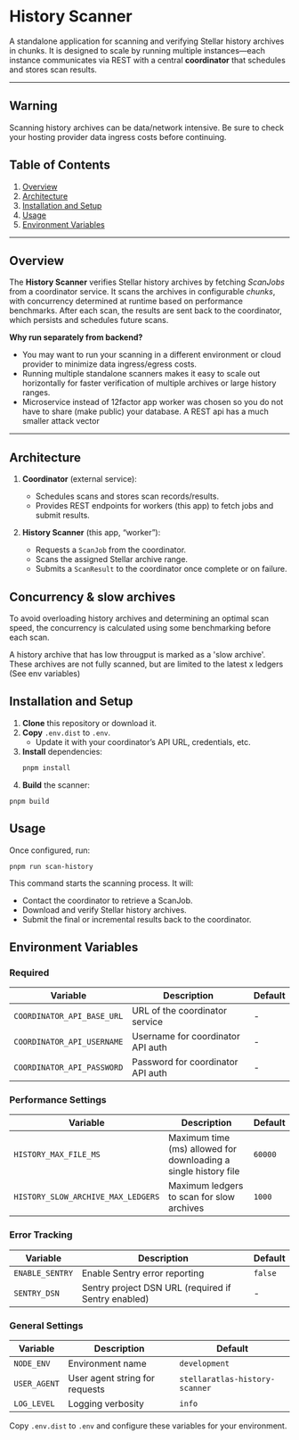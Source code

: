 # History Scanner

A standalone application for scanning and verifying Stellar history archives in
chunks. It is designed to scale by running multiple instances—each instance
communicates via REST with a central **coordinator** that schedules and stores
scan results.

---

## Warning

Scanning history archives can be data/network intensive. Be sure to check your
hosting provider data ingress costs before continuing.

## Table of Contents

1. [Overview](#overview)
2. [Architecture](#architecture)
3. [Installation and Setup](#installation-and-setup)
4. [Usage](#usage)
5. [Environment Variables](#environment-variables)

---

## Overview

The **History Scanner** verifies Stellar history archives by fetching _ScanJobs_
from a coordinator service. It scans the archives in configurable _chunks_, with
concurrency determined at runtime based on performance benchmarks. After each
scan, the results are sent back to the coordinator, which persists and schedules
future scans.

**Why run separately from backend?**

- You may want to run your scanning in a different environment or cloud provider
  to minimize data ingress/egress costs.
- Running multiple standalone scanners makes it easy to scale out horizontally
  for faster verification of multiple archives or large history ranges.
- Microservice instead of 12factor app worker was chosen so you do not have to
  share (make public) your database. A REST api has a much smaller attack vector

---

## Architecture

1. **Coordinator** (external service):

   - Schedules scans and stores scan records/results.
   - Provides REST endpoints for workers (this app) to fetch jobs and submit
     results.

2. **History Scanner** (this app, “worker”):
   - Requests a `ScanJob` from the coordinator.
   - Scans the assigned Stellar archive range.
   - Submits a `ScanResult` to the coordinator once complete or on failure.

## Concurrency & slow archives

To avoid overloading history archives and determining an optimal scan speed, the
concurrency is calculated using some benchmarking before each scan.

A history archive that has low througput is marked as a 'slow archive'. These
archives are not fully scanned, but are limited to the latest x ledgers (See env
variables)

## Installation and Setup

1. **Clone** this repository or download it.
2. **Copy** `.env.dist` to `.env`.
   - Update it with your coordinator’s API URL, credentials, etc.
3. **Install** dependencies:
   ```bash
   pnpm install
   ```
4. **Build** the scanner:

```
pnpm build
```

## Usage

Once configured, run:

```
pnpm run scan-history
```

This command starts the scanning process. It will:

- Contact the coordinator to retrieve a ScanJob.
- Download and verify Stellar history archives.
- Submit the final or incremental results back to the coordinator.

## Environment Variables

### Required

| Variable                   | Description                       | Default |
| -------------------------- | --------------------------------- | ------- |
| `COORDINATOR_API_BASE_URL` | URL of the coordinator service    | -       |
| `COORDINATOR_API_USERNAME` | Username for coordinator API auth | -       |
| `COORDINATOR_API_PASSWORD` | Password for coordinator API auth | -       |

### Performance Settings

| Variable                           | Description                                                     | Default |
| ---------------------------------- | --------------------------------------------------------------- | ------- |
| `HISTORY_MAX_FILE_MS`              | Maximum time (ms) allowed for downloading a single history file | `60000` |
| `HISTORY_SLOW_ARCHIVE_MAX_LEDGERS` | Maximum ledgers to scan for slow archives                       | `1000`  |

### Error Tracking

| Variable        | Description                                         | Default |
| --------------- | --------------------------------------------------- | ------- |
| `ENABLE_SENTRY` | Enable Sentry error reporting                       | `false` |
| `SENTRY_DSN`    | Sentry project DSN URL (required if Sentry enabled) | -       |

### General Settings

| Variable     | Description                    | Default                       |
| ------------ | ------------------------------ | ----------------------------- |
| `NODE_ENV`   | Environment name               | `development`                 |
| `USER_AGENT` | User agent string for requests | `stellaratlas-history-scanner` |
| `LOG_LEVEL`  | Logging verbosity              | `info`                        |

Copy `.env.dist` to `.env` and configure these variables for your environment.
